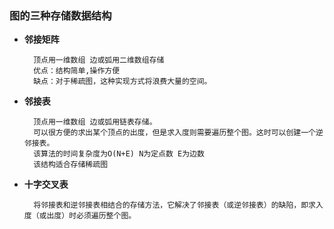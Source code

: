 ### 图的三种存储数据结构
- **邻接矩阵**
	
		顶点用一维数组 边或弧用二维数组存储
		优点：结构简单,操作方便
		缺点：对于稀疏图，这种实现方式将浪费大量的空间。

- **邻接表**

		顶点用一维数组 边或弧用链表存储。
		可以很方便的求出某个顶点的出度，但是求入度则需要遍历整个图。这时可以创建一个逆邻接表。
		该算法的时间复杂度为O(N+E) N为定点数 E为边数
		该结构适合存储稀疏图
		

- **十字交叉表** 

		将邻接表和逆邻接表相结合的存储方法，它解决了邻接表（或逆邻接表）的缺陷，即求入度（或出度）时必须遍历整个图。